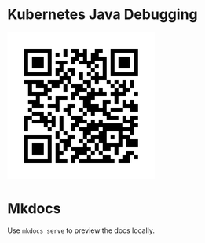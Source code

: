 #  Kubernetes Java Debugging 

![Slides](./docs/images/qr-to-github.png)

# Mkdocs

Use `mkdocs serve` to preview the docs locally.

